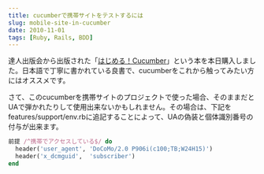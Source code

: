 ```yaml
---
title: cucumberで携帯サイトをテストするには
slug: mobile-site-in-cucumber
date: 2010-11-01
tags: [Ruby, Rails, BDD]
---
```


達人出版会から出版された「[はじめる！Cucumber](http://tatsu-zine.com/books/2)」という本を本日購入しました。日本語で丁寧に書かれている良書で、cucumberをこれから触ってみたい方にはオススメです。

さて、このcucumberを携帯サイトのプロジェクトで使った場合、そのままだとUAで弾かれたりして使用出来ないかもしれません。その場合は、下記をfeatures/support/env.rbに追記することによって、UAの偽装と個体識別番号の付与が出来ます。

```ruby
前提 /^携帯でアクセスしている$/ do
  header('user_agent', 'DoCoMo/2.0 P906i(c100;TB;W24H15)')
  header('x_dcmguid',  'subscriber')
end
```
